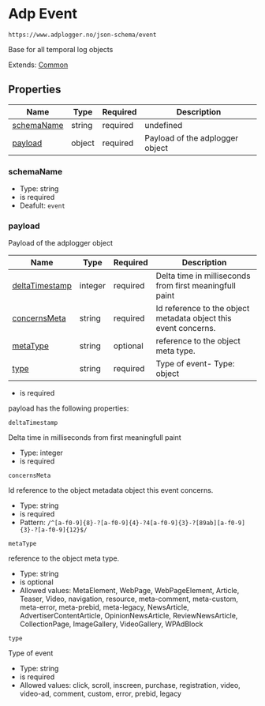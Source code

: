 
# Adp Event

```
https://www.adplogger.no/json-schema/event
```

Base for all temporal log objects

Extends: [Common](./common.md)

## Properties

Name | Type | Required | Description
---- | ---- | -------- | -----------
[schemaName](#schemaName) | string | required | undefined
[payload](#payload) | object | required | Payload of the adplogger object





### schemaName

- Type: string
- is required
- Deafult: `event`


### payload

Payload of the adplogger object

Name | Type | Required | Description
---- | ---- | -------- | -----------
[deltaTimestamp](#deltaTimestamp) | integer | required | Delta time in milliseconds from first meaningfull paint
[concernsMeta](#concernsMeta) | string | required | Id reference to the object metadata object this event concerns. 
[metaType](#metaType) | string | optional | reference to the object meta type. 
[type](#type) | string | required | Type of event- Type: object
- is required


payload has the following properties:


`deltaTimestamp`

Delta time in milliseconds from first meaningfull paint

- Type: integer
- is required

`concernsMeta`

Id reference to the object metadata object this event concerns. 

- Type: string
- is required
- Pattern: `/^[a-f0-9]{8}-?[a-f0-9]{4}-?4[a-f0-9]{3}-?[89ab][a-f0-9]{3}-?[a-f0-9]{12}$/`

`metaType`

reference to the object meta type. 

- Type: string
- is optional
- Allowed values: MetaElement, WebPage, WebPageElement, Article, Teaser, Video, navigation, resource, meta-comment, meta-custom, meta-error, meta-prebid, meta-legacy, NewsArticle, AdvertiserContentArticle, OpinionNewsArticle, ReviewNewsArticle, CollectionPage, ImageGallery, VideoGallery, WPAdBlock

`type`

Type of event

- Type: string
- is required
- Allowed values: click, scroll, inscreen, purchase, registration, video, video-ad, comment, custom, error, prebid, legacy

